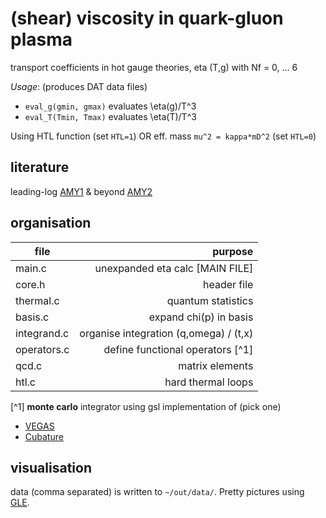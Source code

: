 # (shear) viscosity in quark-gluon plasma

transport coefficients in hot gauge theories, eta (T,g) with Nf = 0, ... 6

_Usage_: (produces DAT data files)
* ```eval_g(gmin, gmax)``` evaluates \eta(g)/T^3
* ```eval_T(Tmin, Tmax)``` evaluates \eta(T)/T^3

Using HTL function (set ```HTL=1```) OR eff. mass ```mu^2 = kappa*mD^2``` (set ```HTL=0```)

## literature

leading-log [AMY1](http://arxiv.org/abs/hep-ph/0010177)
& beyond [AMY2](http://arxiv.org/abs/hep-ph/0302165)

## organisation

  file          |   purpose
----------------|-------------:
  main.c        |   unexpanded eta calc             [MAIN FILE]
  core.h        |   header file
  thermal.c     |   quantum statistics
  basis.c       |   expand chi(p) in basis
  integrand.c   |   organise integration (q,omega) / (t,x)
  operators.c   |   define functional operators [^1]
  qcd.c         |   matrix elements
  htl.c         |   hard thermal loops

[^1] **monte carlo** integrator using gsl implementation of (pick one)
* [VEGAS](https://www.gnu.org/software/gsl/manual/html_node/VEGAS.html#VEGAS)
* [Cubature](http://ab-initio.mit.edu/wiki/index.php/Cubature)

## visualisation

data (comma separated) is written to ``~/out/data/``. 
Pretty pictures  using [GLE](http://glx.sourceforge.net/).

